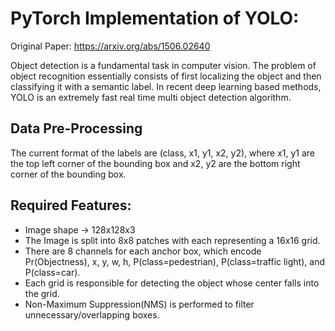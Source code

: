 # PyTorch Implementation of YOLO:
Original Paper: https://arxiv.org/abs/1506.02640


Object detection is a fundamental task in computer vision. The problem of object recognition essentially consists of first localizing the object and then classifying it with a semantic label. In recent deep learning based methods, YOLO is an extremely fast real time multi object detection algorithm.
## Data Pre-Processing 
The current format of the labels are (class, x1, y1, x2, y2), where x1, y1 are the top left corner of the bounding box and x2, y2 are the bottom right corner of the bounding box.

## Required Features:
* Image shape -> 128x128x3
* The Image is split into 8x8 patches with each representing a 16x16 grid.
* There are 8 channels for each anchor box, which encode Pr(Objectness), x, y, w, h, P(class=pedestrian), P(class=traffic light), and P(class=car).
* Each grid is responsible for detecting the object whose center falls into the grid.
* Non-Maximum Suppression(NMS) is performed to filter unnecessary/overlapping boxes. 
